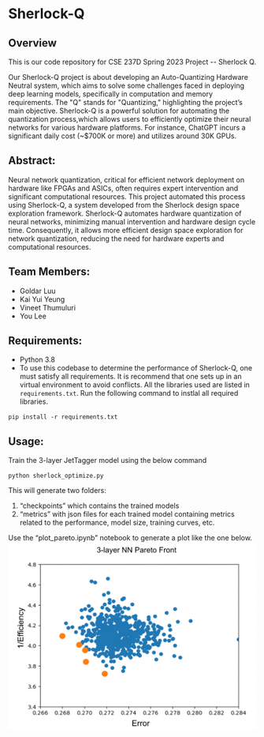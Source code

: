 # Sherlock-Q 


## Overview 
This is our code repository for CSE 237D Spring 2023 Project -- Sherlock Q. 

Our Sherlock-Q project is about developing an Auto-Quantizing Hardware Neutral system, which aims to solve some challenges faced in deploying deep learning models, specifically in computation and memory requirements. The "Q" stands for "Quantizing," highlighting the project’s main objective.
Sherlock-Q is a powerful solution for automating the quantization process,which allows users to efficiently optimize their neural networks for various hardware platforms.
For instance, ChatGPT incurs a significant daily cost (~$700K or more) and utilizes around 30K GPUs.


## Abstract:
Neural network quantization, critical for efficient network deployment on hardware like FPGAs and ASICs, often requires expert intervention and significant computational resources. This project automated this process using Sherlock-Q, a system developed from the Sherlock design space exploration framework. Sherlock-Q automates hardware quantization of neural networks, minimizing manual intervention and hardware design cycle time. Consequently, it allows more efficient design space exploration for network quantization, reducing the need for hardware experts and computational resources.

## Team Members:
- Goldar Luu
- Kai Yui Yeung
- Vineet Thumuluri
- You Lee


## Requirements:
- Python 3.8
- To use this codebase to determine the performance of Sherlock-Q, one must satisfy all requirements. It is recommend that one sets up in an virtual environment to avoid conflicts. All the libraries used are listed in ```requirements.txt```. Run the following command to instlal all required libraries. 

```
pip install -r requirements.txt
```

## Usage: 

Train the 3-layer JetTagger model using the below command

```
python sherlock_optimize.py
```

This will generate two folders:

 1. “checkpoints” which contains the trained models
 2. “metrics” with json files for each trained model containing metrics related to the performance, model size, training curves, etc.


Use the “plot_pareto.ipynb” notebook to generate a plot like the one below.
![alt text](images/pareto_front.png)









